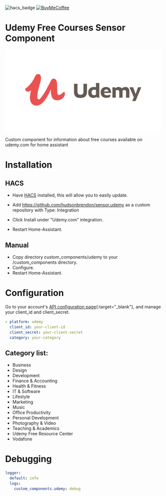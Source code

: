 ![hacs_badge](https://img.shields.io/badge/hacs-custom-orange.svg) [![BuyMeCoffee][buymecoffeebedge]][buymecoffee]

# Udemy Free Courses Sensor Component

![logo.jpg](logo.png)

Custom component for information about free courses available on udemy.com for home assistant

# Installation

## HACS

- Have [HACS](https://hacs.xyz/) installed, this will allow you to easily update.

- Add https://github.com/hudsonbrendon/sensor.udemy as a custom repository with Type: Integration
- Click Install under "Udemy.com" integration.
- Restart Home-Assistant.

## Manual

- Copy directory custom_components/udemy to your <config dir>/custom_components directory.
- Configure.
- Restart Home-Assistant.

# Configuration

Go to your account's [API configuration page](https://www.udemy.com/instructor/account/api/){:target="\_blank"}, and manage your client_id and client_secret.

```yaml
- platform: udemy
  client_id: your-client-id
  client_secret: your-client-secret
  category: your-category
```

## Category list:

- Business
- Design
- Development
- Finance & Accounting
- Health & Fitness
- IT & Software
- Lifestyle
- Marketing
- Music
- Office Productivity
- Personal Development
- Photography & Video
- Teaching & Academics
- Udemy Free Resource Center
- Vodafone

# Debugging

```yaml
logger:
  default: info
  logs:
    custom_components.udemy: debug
```

[buymecoffee]: https://www.buymeacoffee.com/hudsonbrendon
[buymecoffeebedge]: https://camo.githubusercontent.com/cd005dca0ef55d7725912ec03a936d3a7c8de5b5/68747470733a2f2f696d672e736869656c64732e696f2f62616467652f6275792532306d6525323061253230636f666665652d646f6e6174652d79656c6c6f772e737667
